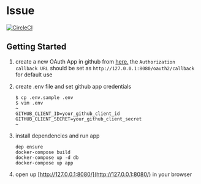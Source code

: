 # lssue 
[![CircleCI](https://circleci.com/gh/flexphere/lssue/tree/master.svg?style=svg)](https://circleci.com/gh/flexphere/lssue/tree/master)

## Getting Started
1. create a new OAuth App in github from [here.](https://github.com/settings/applications/new)
   the `Authorization callback URL` should be set as `http://127.0.0.1:8080/oauth2/callback` for default use
   
2. create .env file and set github app credentials
    ```
    $ cp .env.sample .env
    $ vim .env
    ~
    GITHUB_CLIENT_ID=your_github_client_id
    GITHUB_CLIENT_SECRET=your_github_client_secret
    ~
    ```
3. install dependencies and run app
    ```
    dep ensure
    docker-compose build
    docker-compose up -d db
    docker-compose up app
    ```
4. open up [http://127.0.0.1:8080/](http://127.0.0.1:8080/) in your browser